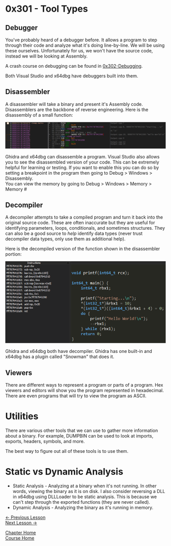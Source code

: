 # 0x301 - Tool Types

## Debugger
You've probably heard of a debugger before. It allows a program to step through their code and analyze what it's doing line-by-line. We will be using these ourselves. Unfortunately for us, we won't have the source code, instead we will be looking at Assembly.

A crash course on debugging can be found in [0x302-Debugging](0x302-Debugging.md).

Both Visual Studio and x64dbg have debuggers built into them.

## Disassembler
A disassembler will take a binary and present it's Assembly code. Disassemblers are the backbone of reverse engineering. Here is the disassembly of a small function:
<p align="center">
  <img src="[ignore]/DisassemblerExample.png">
</p>

Ghidra and x64dbg can disassemble a program. Visual Studio also allows you to see the disassembled version of your code. This can be extremely helpful for learning or testing. If you want to enable this you can do so by setting a breakpoint in the program then going to Debug > Windows > Disassembly.  
You can view the memory by going to Debug > Windows > Memory > Memory #

## Decompiler  
A decompiler attempts to take a compiled program and turn it back into the original source code. These are often inaccurate but they are useful for identifying parameters, loops, conditionals, and sometimes structures. They can also be a good source to *help* identify data types (never trust decompiler data types, only use them as additional help).

Here is the decompiled version of the function shown in the disassembler portion:
<p align="center">
  <img src="[ignore]/DecompilerExample.png">
</p>

Ghidra and x64dbg both have decompiler. Ghidra has one built-in and x64dbg has a plugin called "Snowman" that does it.

## Viewers
There are different ways to represent a program or parts of a program. Hex viewers and editors will show you the program represented in hexadecimal. There are even programs that will try to view the program as ASCII.

# Utilities
There are various other tools that we can use to gather more information about a binary. For example, DUMPBIN can be used to look at imports, exports, headers, symbols, and more.

The best way to figure out all of these tools is to use them.

# Static vs Dynamic Analysis
* Static Analysis - Analyzing at a binary when it's not running. In other words, viewing the binary as it is on disk. I also consider reversing a DLL in x64dbg using DLLLoader to be static analysis. This is because we can't step through the exported functions (they are never called).
* Dynamic Analysis - Analyzing the binary as it's running in memory.

[<- Previous Lesson](0x300-Tools.md)  
[Next Lesson ->](0x302-Debugging.md)  

[Chapter Home](0x300-Tools.md)  
[Course Home](../README.md)  